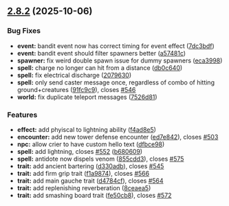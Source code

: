 ## [2.8.2](https://github.com/landoftherair/lotr2/compare/v2.8.1...v2.8.2) (2025-10-06)


### Bug Fixes

* **event:** bandit event now has correct timing for event effect ([7dc3bdf](https://github.com/landoftherair/lotr2/commit/7dc3bdf4d5aa73f55897de8e881b3cadd57f466f))
* **event:** bandit event should filter spawners better ([a57481c](https://github.com/landoftherair/lotr2/commit/a57481c15d478e4df0fe0db48bb6674a2caf91e7))
* **spawner:** fix weird double spawn issue for dummy spawners ([eca3998](https://github.com/landoftherair/lotr2/commit/eca39984ccd4f38f82b08c8c46513f0781def9f7))
* **spell:** charge no longer can hit from a distance ([db0c640](https://github.com/landoftherair/lotr2/commit/db0c640f15cb0e6095e001fba5bbe604dbba3974))
* **spell:** fix electrical discharge ([2079630](https://github.com/landoftherair/lotr2/commit/2079630eeceeab31ec9fcf17466813b14f8feed3))
* **spell:** only send caster message once, regardless of combo of hitting ground+creatures ([91fc9c9](https://github.com/landoftherair/lotr2/commit/91fc9c96ef7eecc70137e2b18ececc0dba927fa5)), closes [#546](https://github.com/landoftherair/lotr2/issues/546)
* **world:** fix duplicate teleport messages ([7526d81](https://github.com/landoftherair/lotr2/commit/7526d81d305b54f32456e6e2785ebaa9df78e48b))


### Features

* **effect:** add phyiscal to lightning ability ([f4ad8e5](https://github.com/landoftherair/lotr2/commit/f4ad8e5587b0b20f9a74c2db23a7b540aea94c39))
* **encounter:** add new tower defense encounter ([ed7e842](https://github.com/landoftherair/lotr2/commit/ed7e8423a9e5a98eb40fe194f38b455e0a40d8d7)), closes [#503](https://github.com/landoftherair/lotr2/issues/503)
* **npc:** allow crier to have custom hello text ([dfbce98](https://github.com/landoftherair/lotr2/commit/dfbce9817d11dce687dc04c250688169616ddb5d))
* **spell:** add lightning, closes [#552](https://github.com/landoftherair/lotr2/issues/552) ([b680609](https://github.com/landoftherair/lotr2/commit/b6806099bc1e0be4febfc73f3c88983074f8cd61))
* **spell:** antidote now dispels venom ([855cdd3](https://github.com/landoftherair/lotr2/commit/855cdd31af5d88d8df75f3d0664c2ad711b52a10)), closes [#575](https://github.com/landoftherair/lotr2/issues/575)
* **trait:** add ancient bartering ([d330adb](https://github.com/landoftherair/lotr2/commit/d330adb8de5265cb76623912cd7a0bc0ccd90a6c)), closes [#545](https://github.com/landoftherair/lotr2/issues/545)
* **trait:** add firm grip trait ([f1a9874](https://github.com/landoftherair/lotr2/commit/f1a987486389b4754958a5298a481f8fb5aa20db)), closes [#566](https://github.com/landoftherair/lotr2/issues/566)
* **trait:** add main gauche trait ([d4784cf](https://github.com/landoftherair/lotr2/commit/d4784cfd59f2f23ab6c13f0850a225587a62bb42)), closes [#564](https://github.com/landoftherair/lotr2/issues/564)
* **trait:** add replenishing reverberation ([8ceaea5](https://github.com/landoftherair/lotr2/commit/8ceaea5b3caa37bb3c57499408b0b50af97ca5e6))
* **trait:** add smashing board trait ([fe50cb8](https://github.com/landoftherair/lotr2/commit/fe50cb8b93112dc35171086a3f2b4fec67021aa8)), closes [#572](https://github.com/landoftherair/lotr2/issues/572)



